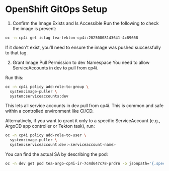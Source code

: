 # OpenShift GitOps Setup

1. Confirm the Image Exists and Is Accessible
Run the following to check the image is present:

```bash
oc -n cp4i get istag tea-tekton-cp4i:20250808143641-4c89668
```

If it doesn't exist, you’ll need to ensure the image was pushed successfully to that tag.

2. Grant Image Pull Permission to dev Namespace
You need to allow ServiceAccounts in dev to pull from cp4i.

Run this:

```bash
oc -n cp4i policy add-role-to-group \
  system:image-puller \
  system:serviceaccounts:dev
```

This lets all service accounts in dev pull from cp4i. This is common and safe within a controlled environment like CI/CD.

Alternatively, if you want to grant it only to a specific ServiceAccount (e.g., ArgoCD app controller or Tekton task), run:

```bash
oc -n cp4i policy add-role-to-user \
  system:image-puller \
  system:serviceaccount:dev:<serviceaccount-name>
```

You can find the actual SA by describing the pod:

```bash
oc -n dev get pod tea-argo-cp4i-ir-7c4d647c78-prdrn -o jsonpath='{.spec.serviceAccountName}'
```